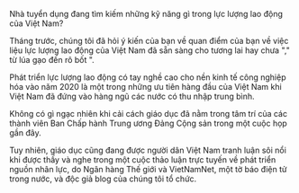 Nhà tuyển dụng đang tìm kiếm những kỹ năng gì trong lực lượng lao động của Việt Nam?

Tháng trước, chúng tôi đã hỏi ý kiến của bạn về quan điểm của bạn về việc liệu lực lượng lao động của Việt Nam đã sẵn sàng cho tương lai hay chưa "," từ lúa gạo đến rô bốt ".

Phát triển lực lượng lao động có tay nghề cao cho nền kinh tế công nghiệp hóa vào năm 2020 là một trong những ưu tiên hàng đầu của Việt Nam khi Việt Nam đã đứng vào hàng ngũ các nước có thu nhập trung bình.

Không có gì ngạc nhiên khi cải cách giáo dục đã nằm trong tâm trí của các thành viên Ban Chấp hành Trung ương Đảng Cộng sản trong một cuộc họp gần đây.

Tuy nhiên, giáo dục cũng đang được người dân Việt Nam tranh luận sôi nổi khi được thấy và nghe trong một cuộc thảo luận trực tuyến về phát triển nguồn nhân lực, do Ngân hàng Thế giới và VietNamNet, một tờ báo điện tử trong nước, và độc giả blog của chúng tôi tổ chức.
